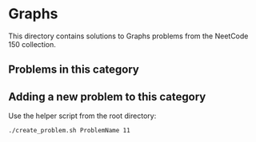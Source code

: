 # Graphs

This directory contains solutions to Graphs problems from the NeetCode 150 collection.

## Problems in this category


## Adding a new problem to this category

Use the helper script from the root directory:

```bash
./create_problem.sh ProblemName 11
```
